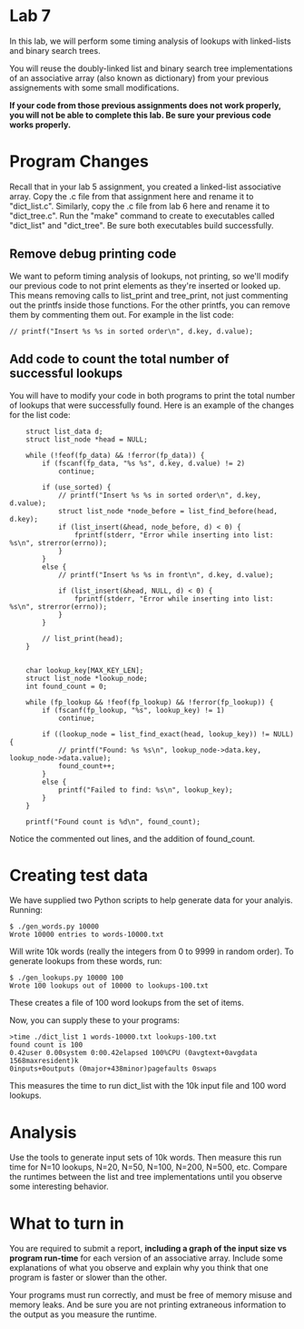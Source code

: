 # Lab 7

In this lab, we will perform some timing analysis of lookups with
linked-lists and binary search trees.

You will reuse the doubly-linked list and binary search
tree implementations of an associative array (also known as
dictionary) from your previous assignements with some small
modifications.

**If your code from those previous assignments does not work properly,
you will not be able to complete this lab. Be sure your previous code
works properly.**


# Program Changes

Recall that in your lab 5 assignment, you created a linked-list
associative array. Copy the .c file from that assignment here and
rename it to "dict_list.c". Similarly, copy the .c file from lab 6
here and rename it to "dict_tree.c". Run the "make" command to create
to executables called "dict_list" and "dict_tree". Be sure both
executables build successfully.

## Remove debug printing code
We want to peform timing analysis of lookups, not printing, so we'll
modify our previous code to not print elements as they're inserted or
looked up. This means removing calls to list_print and tree_print, not
just commenting out the printfs inside those functions. For the other
printfs, you can remove them by commenting them out. For example in
the list code:

```
// printf("Insert %s %s in sorted order\n", d.key, d.value);
```


## Add code to count the total number of successful lookups
You will have to modify your code in both programs to print the total
number of lookups that were successfully found. Here is an example of
the changes for the list code:

```
	struct list_data d;
	struct list_node *head = NULL;
	
	while (!feof(fp_data) && !ferror(fp_data)) {
		if (fscanf(fp_data, "%s %s", d.key, d.value) != 2)
			continue;
		
		if (use_sorted) {
			// printf("Insert %s %s in sorted order\n", d.key, d.value);
			struct list_node *node_before = list_find_before(head, d.key);
			if (list_insert(&head, node_before, d) < 0) {
				fprintf(stderr, "Error while inserting into list: %s\n", strerror(errno));
			}
		}
		else {
			// printf("Insert %s %s in front\n", d.key, d.value);

			if (list_insert(&head, NULL, d) < 0) {
				fprintf(stderr, "Error while inserting into list: %s\n", strerror(errno));
			}
		}

		// list_print(head);
	}


	char lookup_key[MAX_KEY_LEN];
	struct list_node *lookup_node;
	int found_count = 0;

	while (fp_lookup && !feof(fp_lookup) && !ferror(fp_lookup)) {
		if (fscanf(fp_lookup, "%s", lookup_key) != 1)
			continue;

		if ((lookup_node = list_find_exact(head, lookup_key)) != NULL) {
			// printf("Found: %s %s\n", lookup_node->data.key, lookup_node->data.value);
			found_count++;
		}
		else {
			printf("Failed to find: %s\n", lookup_key);
		}
	}

	printf("Found count is %d\n", found_count);
```

Notice the commented out lines, and the addition of found_count.

# Creating test data

We have supplied two Python scripts to help generate data for your
analyis.
Running:
```
$ ./gen_words.py 10000
Wrote 10000 entries to words-10000.txt
```

Will write 10k words (really the integers from 0 to 9999 in random
order). To generate lookups from these words, run:
```
$ ./gen_lookups.py 10000 100 
Wrote 100 lookups out of 10000 to lookups-100.txt
```
These creates a file of 100 word lookups from the set of items.

Now, you can supply these to your programs:
```
>time ./dict_list 1 words-10000.txt lookups-100.txt
found count is 100
0.42user 0.00system 0:00.42elapsed 100%CPU (0avgtext+0avgdata 1568maxresident)k
0inputs+0outputs (0major+438minor)pagefaults 0swaps
```

This measures the time to run dict_list with the 10k input file and
100 word lookups.

# Analysis
Use the tools to generate input sets of 10k words. Then measure this
run time for N=10 lookups, N=20, N=50, N=100, N=200, N=500,
etc. Compare the runtimes between the list and tree implementations
until you observe some interesting behavior.

# What to turn in
You are required to submit a report, **including a graph of the input
size vs program run-time** for each version of an associative
array. Include some explanations of what you observe and explain why
you think that one program is faster or slower than the other.

Your programs must run correctly, and must be free of memory misuse
and memory leaks. And be sure you are not printing extraneous
information to the output as you measure the runtime.

